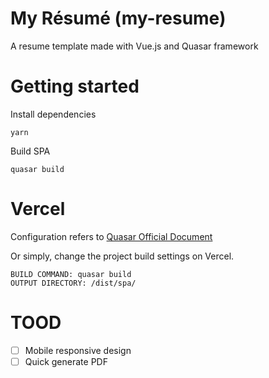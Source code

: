 # My Résumé (my-resume)

A resume template made with Vue.js and Quasar framework

# Getting started

Install dependencies

```shell
yarn
```

Build SPA

```shell
quasar build
```

# Vercel

Configuration refers to [Quasar Official Document](https://quasar.dev/quasar-cli/developing-spa/deploying#Vercel-configuration-tips)

Or simply, change the project build settings on Vercel.

```
BUILD COMMAND: quasar build
OUTPUT DIRECTORY: /dist/spa/
```

# TOOD

- [ ] Mobile responsive design
- [ ] Quick generate PDF
